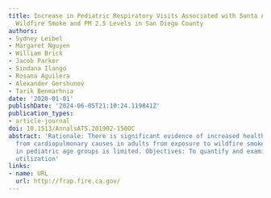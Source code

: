 ```yaml
---
title: Increase in Pediatric Respiratory Visits Associated with Santa Ana Wind-Driven
  Wildfire Smoke and PM 2.5 Levels in San Diego County
authors:
- Sydney Leibel
- Margaret Nguyen
- William Brick
- Jacob Parker
- Sindana Ilango
- Rosana Aguilera
- Alexander Gershunov
- Tarik Benmarhnia
date: '2020-01-01'
publishDate: '2024-06-05T21:10:24.119841Z'
publication_types:
- article-journal
doi: 10.1513/AnnalsATS.201902-150OC
abstract: 'Rationale: There is significant evidence of increased healthcare utilization
  from cardiopulmonary causes in adults from exposure to wildfire smoke, but evidence
  in pediatric age groups is limited. Objectives: To quantify and examine the healthcare
  utilization'
links:
- name: URL
  url: http://frap.fire.ca.gov/
---
```

